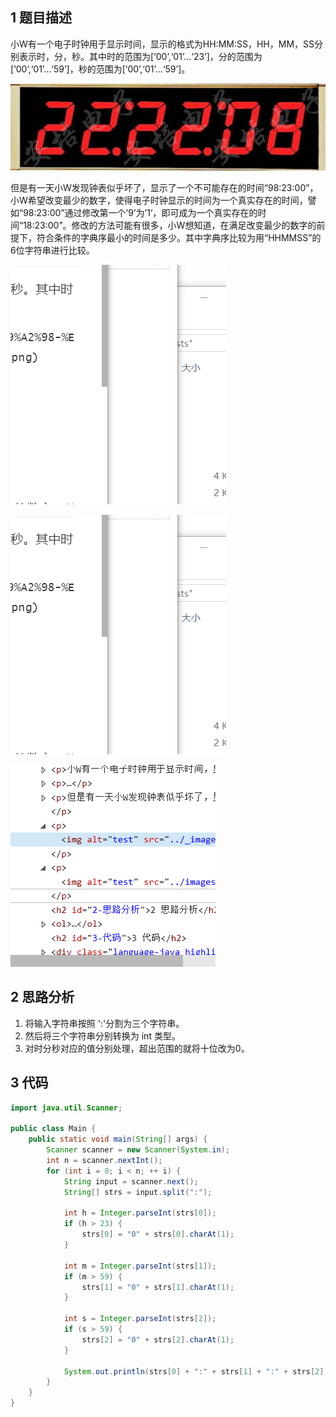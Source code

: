 ## 1 题目描述

小W有一个电子时钟用于显示时间，显示的格式为HH:MM:SS，HH，MM，SS分别表示时，分，秒。其中时的范围为[‘00’,‘01’…‘23’]，分的范围为[‘00’,‘01’…‘59’]，秒的范围为[‘00’,‘01’…‘59’]。

![img](../_posts/2019-11-21-%E7%89%9B%E5%AE%A2%E7%BD%91%E7%BC%96%E7%A8%8B%E9%A2%98-%E6%97%B6%E9%92%9F.assets/299770_1504161571939_77FD55542A1B0FC26EEFAF5B831FE946.png)

但是有一天小W发现钟表似乎坏了，显示了一个不可能存在的时间“98:23:00”，小W希望改变最少的数字，使得电子时钟显示的时间为一个真实存在的时间，譬如“98:23:00”通过修改第一个’9’为’1’，即可成为一个真实存在的时间“18:23:00”。修改的方法可能有很多，小W想知道，在满足改变最少的数字的前提下，符合条件的字典序最小的时间是多少。其中字典序比较为用“HHMMSS”的6位字符串进行比较。 

![test](../test.png)



![test](../images/test1.png)

![image-20191123180736358](../images/2019-11-21-%E7%89%9B%E5%AE%A2%E7%BD%91%E7%BC%96%E7%A8%8B%E9%A2%98-%E6%97%B6%E9%92%9F.assets/image-20191123180736358.png)







## 2 思路分析

1. 将输入字符串按照 ':'分割为三个字符串。
2. 然后将三个字符串分别转换为 int 类型。
3. 对时分秒对应的值分别处理，超出范围的就将十位改为0。



## 3 代码

```java
import java.util.Scanner;
 
public class Main {
    public static void main(String[] args) {
        Scanner scanner = new Scanner(System.in);
        int n = scanner.nextInt();
        for (int i = 0; i < n; ++ i) {
            String input = scanner.next();
            String[] strs = input.split(":");
             
            int h = Integer.parseInt(strs[0]);
            if (h > 23) {
                strs[0] = "0" + strs[0].charAt(1);
            }
             
            int m = Integer.parseInt(strs[1]);
            if (m > 59) {
                strs[1] = "0" + strs[1].charAt(1);
            }
             
            int s = Integer.parseInt(strs[2]);
            if (s > 59) {
                strs[2] = "0" + strs[2].charAt(1);
            }
             
            System.out.println(strs[0] + ":" + strs[1] + ":" + strs[2]);
        }
    }
}
```



